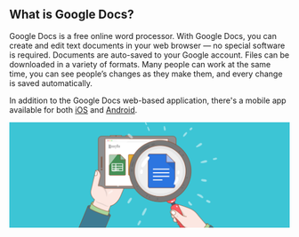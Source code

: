 ## What is Google Docs?    

Google Docs is a free online word processor. With Google Docs, you can create and edit text documents in your web browser — no special software is required. Documents are auto-saved to your Google account. Files can be downloaded in a variety of formats. Many people can work at the same time, you can see people’s changes as they make them, and every change is saved automatically.   

In addition to the Google Docs web-based application, there's a mobile app available for both [iOS](https://apps.apple.com/us/app/google-docs/id842842640) and [Android](https://play.google.com/store/apps/details?id=com.google.android.apps.docs.editors.docs&hl=en&pli=1).

 ![](Images/docs.png)